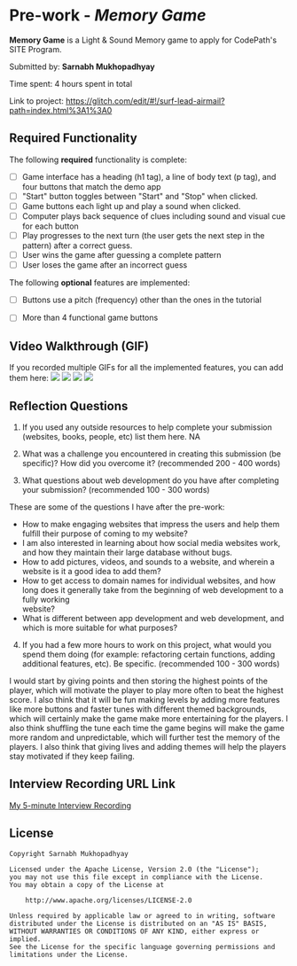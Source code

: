 # Pre-work - *Memory Game*

**Memory Game** is a Light & Sound Memory game to apply for CodePath's SITE Program. 

Submitted by: **Sarnabh Mukhopadhyay**

Time spent: 4 hours spent in total

Link to project: https://glitch.com/edit/#!/surf-lead-airmail?path=index.html%3A1%3A0

## Required Functionality

The following **required** functionality is complete:

* [ ] Game interface has a heading (h1 tag), a line of body text (p tag), and four buttons that match the demo app
* [ ] "Start" button toggles between "Start" and "Stop" when clicked. 
* [ ] Game buttons each light up and play a sound when clicked. 
* [ ] Computer plays back sequence of clues including sound and visual cue for each button
* [ ] Play progresses to the next turn (the user gets the next step in the pattern) after a correct guess. 
* [ ] User wins the game after guessing a complete pattern
* [ ] User loses the game after an incorrect guess

The following **optional** features are implemented:

* [ ] Buttons use a pitch (frequency) other than the ones in the tutorial
* [ ] More than 4 functional game buttons



## Video Walkthrough (GIF)

If you recorded multiple GIFs for all the implemented features, you can add them here:
![](gif1-link-here)
![](gif2-link-here)
![](gif3-link-here)
![](gif4-link-here)

## Reflection Questions
1. If you used any outside resources to help complete your submission (websites, books, people, etc) list them here. 
NA

2. What was a challenge you encountered in creating this submission (be specific)? How did you overcome it? (recommended 200 - 400 words) 


3. What questions about web development do you have after completing your submission? (recommended 100 - 300 words) 

These are some of the questions I have after the pre-work:
-	How to make engaging websites that impress the users and help them fulfill their purpose of coming to my website?
-	I am also interested in learning about how social media websites work, and how they maintain their large database without bugs. 
-	How to add pictures, videos, and sounds to a website, and wherein a website is it a good idea to add them?
-	How to get access to domain names for individual websites, and how long does it generally take from the beginning of web development to a fully working             
    website?
-	What is different between app development and web development, and which is more suitable for what purposes?


4. If you had a few more hours to work on this project, what would you spend them doing (for example: refactoring certain functions, adding additional features, etc). Be specific. (recommended 100 - 300 words) 

I would start by giving points and then storing the highest points of the player, which will motivate the player to play more often to beat the highest score. I also think that it will be fun making levels by adding more features like more buttons and faster tunes with different themed backgrounds, which will certainly make the game make more entertaining for the players. I also think shuffling the tune each time the game begins will make the game more random and unpredictable, which will further test the memory of the players. I also think that giving lives and adding themes will help the players stay motivated if they keep failing.


## Interview Recording URL Link

[My 5-minute Interview Recording](your-link-here)


## License

    Copyright Sarnabh Mukhopadhyay

    Licensed under the Apache License, Version 2.0 (the "License");
    you may not use this file except in compliance with the License.
    You may obtain a copy of the License at

        http://www.apache.org/licenses/LICENSE-2.0

    Unless required by applicable law or agreed to in writing, software
    distributed under the License is distributed on an "AS IS" BASIS,
    WITHOUT WARRANTIES OR CONDITIONS OF ANY KIND, either express or implied.
    See the License for the specific language governing permissions and
    limitations under the License.
